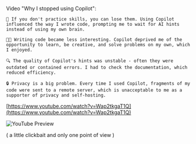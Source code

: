 <!--
date: 2024-04-09T02:09:40
-->

Video "Why I stopped using Copilot":

    🧠 If you don't practice skills, you can lose them. Using Copilot influenced the way I wrote code, prompting me to wait for AI hints instead of using my own brain.

    👨‍💻 Writing code became less interesting. Copilot deprived me of the opportunity to learn, be creative, and solve problems on my own, which I enjoyed.

    🔍 The quality of Copilot's hints was unstable - often they were outdated or contained errors. I had to check the documentation, which reduced efficiency.

    🔒 Privacy is a big problem. Every time I used Copilot, fragments of my code were sent to a remote server, which is unacceptable to me as a supporter of privacy and self-hosting.


[https://www.youtube.com/watch?v=Wap2tkgaT1Q](https://www.youtube.com/watch?v=Wap2tkgaT1Q)

![YouTube Preview](https://img.youtube.com/vi/Wap2tkgaT1Q/mqdefault.jpg)


( a little clickbait and only one point of view )